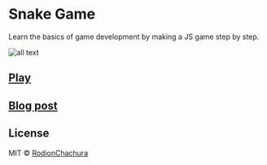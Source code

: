 # Snake Game
Learn the basics of game development by making a JS game step by step.
>

![all text](https://miro.medium.com/max/700/1*dQzFEaAHwxouaImAuUd3EQ.gif)

## [Play](https://radzionc.github.io/snake-game/)

## [Blog post](https://geekrodion.com/blog/unsubscribe-email)

## License

MIT © [RodionChachura](https://geekrodion.com)

